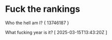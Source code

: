 # Fuck the rankings

Who the hell am I?
{ 13746187 }

What fucking year is it?
[ 2025-03-15T13:43:20Z ]
